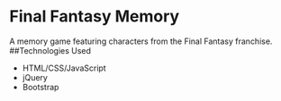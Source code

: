 # Final Fantasy Memory
A memory game featuring characters from the Final Fantasy franchise.
##Technologies Used
- HTML/CSS/JavaScript
- jQuery
- Bootstrap